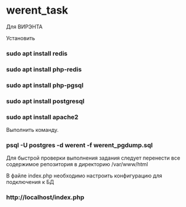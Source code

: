 # werent_task
Для ВИРЭНТА

Установить
### sudo apt install redis
### sudo apt install php-redis
### sudo apt install php-pgsql
### sudo apt install postgresql
### sudo apt install apache2

Выполнить команду.

### psql -U postgres -d werent -f werent_pgdump.sql

Для быстрой проверки выполнения задания следует перенести все содержимое репозитория в директорию /var/www/html

В файле index.php необходимо настроить конфигурацию для подключения к БД
### http://localhost/index.php
